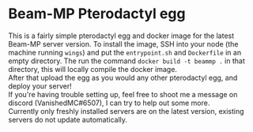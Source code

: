 # Beam-MP Pterodactyl egg  

This is a fairly simple pterodactyl egg and docker image for the latest Beam-MP server version.
To install the image, SSH into your node (the machine running `wings`) and put the `entrypoint.sh` and `Dockerfile` in an empty directory. The run the command `docker build -t beammp .` in that directory, this will locally compile the docker image.  
After that upload the egg as you would any other pterodactyl egg, and deploy your server!  
If you're having trouble setting up, feel free to shoot me a message on discord (VanishedMC#6507), I can try to help out some more.  
Currently only freshly installed servers are on the latest version, existing servers do not update automatically.
